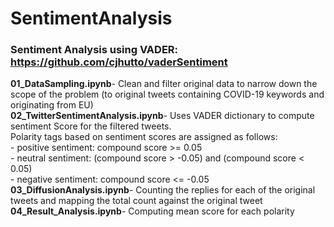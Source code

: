 # SentimentAnalysis

### Sentiment Analysis using VADER: https://github.com/cjhutto/vaderSentiment

**01_DataSampling.ipynb**- Clean and filter original data to narrow down the scope of the problem (to original tweets containing COVID-19 keywords and originating from EU)<br>
**02_TwitterSentimentAnalysis.ipynb**- Uses VADER dictionary to compute sentiment Score for the filtered tweets.<br>
    Polarity tags based on sentiment scores are assigned as follows:<br>
        - positive sentiment: compound score >= 0.05<br>
        - neutral sentiment: (compound score > -0.05) and (compound score < 0.05)<br>
        - negative sentiment: compound score <= -0.05<br>
**03_DiffusionAnalysis.ipynb**- Counting the replies for each of the original tweets and mapping the total count against the original tweet<br>
**04_Result_Analysis.ipynb**- Computing mean score for each polarity<br>
